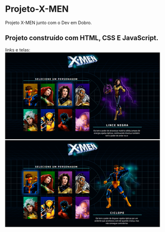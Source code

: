 # Projeto-X-MEN
Projeto X-MEN junto com o Dev em Dobro.

## Projeto construído com HTML, CSS E JavaScript.
links e telas:
![tela principal, Ciclope](<Captura de Tela (55).png>) ![personagem Lince Negra selecionada](<Captura de Tela (54).png>)